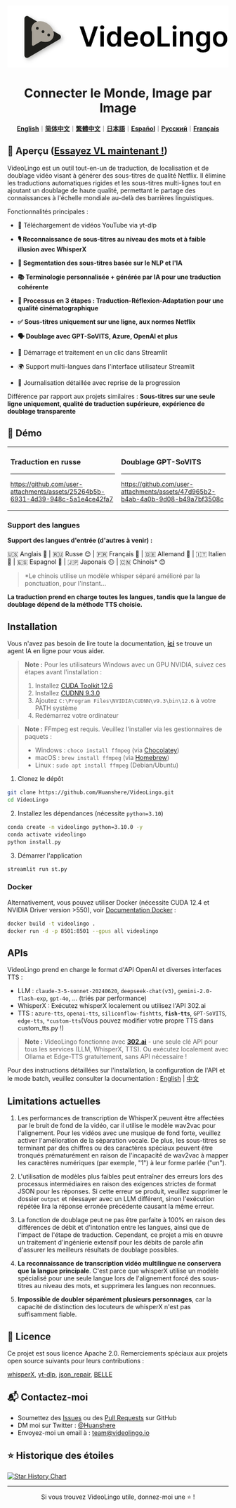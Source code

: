 <div align="center">

<img src="/docs/logo.png" alt="VideoLingo Logo" height="140">

# Connecter le Monde, Image par Image

[**English**](/README.md)｜[**简体中文**](/translations/README.zh.md)｜[**繁體中文**](/translations/README.zh-TW.md)｜[**日本語**](/translations/README.ja.md)｜[**Español**](/translations/README.es.md)｜[**Русский**](/translations/README.ru.md)｜[**Français**](/translations/README.fr.md)

</div>

## 🌟 Aperçu ([Essayez VL maintenant !](https://videolingo.io))

VideoLingo est un outil tout-en-un de traduction, de localisation et de doublage vidéo visant à générer des sous-titres de qualité Netflix. Il élimine les traductions automatiques rigides et les sous-titres multi-lignes tout en ajoutant un doublage de haute qualité, permettant le partage des connaissances à l'échelle mondiale au-delà des barrières linguistiques.

Fonctionnalités principales :
- 🎥 Téléchargement de vidéos YouTube via yt-dlp

- **🎙️ Reconnaissance de sous-titres au niveau des mots et à faible illusion avec WhisperX**

- **📝 Segmentation des sous-titres basée sur le NLP et l'IA**

- **📚 Terminologie personnalisée + générée par IA pour une traduction cohérente**

- **🔄 Processus en 3 étapes : Traduction-Réflexion-Adaptation pour une qualité cinématographique**

- **✅ Sous-titres uniquement sur une ligne, aux normes Netflix**

- **🗣️ Doublage avec GPT-SoVITS, Azure, OpenAI et plus**

- 🚀 Démarrage et traitement en un clic dans Streamlit

- 🌍 Support multi-langues dans l'interface utilisateur Streamlit

- 📝 Journalisation détaillée avec reprise de la progression

Différence par rapport aux projets similaires : **Sous-titres sur une seule ligne uniquement, qualité de traduction supérieure, expérience de doublage transparente**

## 🎥 Démo

<table>
<tr>
<td width="50%">

### Traduction en russe
---
https://github.com/user-attachments/assets/25264b5b-6931-4d39-948c-5a1e4ce42fa7

</td>
<td width="50%">

### Doublage GPT-SoVITS
---
https://github.com/user-attachments/assets/47d965b2-b4ab-4a0b-9d08-b49a7bf3508c

</td>
</tr>
</table>

### Support des langues

**Support des langues d'entrée (d'autres à venir) :**

🇺🇸 Anglais 🤩 | 🇷🇺 Russe 😊 | 🇫🇷 Français 🤩 | 🇩🇪 Allemand 🤩 | 🇮🇹 Italien 🤩 | 🇪🇸 Espagnol 🤩 | 🇯🇵 Japonais 😐 | 🇨🇳 Chinois* 😊

> *Le chinois utilise un modèle whisper séparé amélioré par la ponctuation, pour l'instant...

**La traduction prend en charge toutes les langues, tandis que la langue de doublage dépend de la méthode TTS choisie.**

## Installation

Vous n'avez pas besoin de lire toute la documentation, [**ici**](https://share.fastgpt.in/chat/share?shareId=066w11n3r9aq6879r4z0v9rh) se trouve un agent IA en ligne pour vous aider.

> **Note :** Pour les utilisateurs Windows avec un GPU NVIDIA, suivez ces étapes avant l'installation :
> 1. Installez [CUDA Toolkit 12.6](https://developer.download.nvidia.com/compute/cuda/12.6.0/local_installers/cuda_12.6.0_560.76_windows.exe)
> 2. Installez [CUDNN 9.3.0](https://developer.download.nvidia.com/compute/cudnn/9.3.0/local_installers/cudnn_9.3.0_windows.exe)
> 3. Ajoutez `C:\Program Files\NVIDIA\CUDNN\v9.3\bin\12.6` à votre PATH système
> 4. Redémarrez votre ordinateur

> **Note :** FFmpeg est requis. Veuillez l'installer via les gestionnaires de paquets :
> - Windows : ```choco install ffmpeg``` (via [Chocolatey](https://chocolatey.org/))
> - macOS : ```brew install ffmpeg``` (via [Homebrew](https://brew.sh/))
> - Linux : ```sudo apt install ffmpeg``` (Debian/Ubuntu)

1. Clonez le dépôt

```bash
git clone https://github.com/Huanshere/VideoLingo.git
cd VideoLingo
```

2. Installez les dépendances (nécessite `python=3.10`)

```bash
conda create -n videolingo python=3.10.0 -y
conda activate videolingo
python install.py
```

3. Démarrer l'application

```bash
streamlit run st.py
```

### Docker
Alternativement, vous pouvez utiliser Docker (nécessite CUDA 12.4 et NVIDIA Driver version >550), voir [Documentation Docker](/docs/pages/docs/docker.en-US.md) :

```bash
docker build -t videolingo .
docker run -d -p 8501:8501 --gpus all videolingo
```

## APIs
VideoLingo prend en charge le format d'API OpenAI et diverses interfaces TTS :
- LLM : `claude-3-5-sonnet-20240620`, `deepseek-chat(v3)`, `gemini-2.0-flash-exp`, `gpt-4o`, ... (triés par performance)
- WhisperX : Exécutez whisperX localement ou utilisez l'API 302.ai
- TTS : `azure-tts`, `openai-tts`, `siliconflow-fishtts`, **`fish-tts`**, `GPT-SoVITS`, `edge-tts`, `*custom-tts`(Vous pouvez modifier votre propre TTS dans custom_tts.py !)

> **Note :** VideoLingo fonctionne avec **[302.ai](https://gpt302.saaslink.net/C2oHR9)** - une seule clé API pour tous les services (LLM, WhisperX, TTS). Ou exécutez localement avec Ollama et Edge-TTS gratuitement, sans API nécessaire !

Pour des instructions détaillées sur l'installation, la configuration de l'API et le mode batch, veuillez consulter la documentation : [English](/docs/pages/docs/start.en-US.md) | [中文](/docs/pages/docs/start.zh-CN.md)

## Limitations actuelles

1. Les performances de transcription de WhisperX peuvent être affectées par le bruit de fond de la vidéo, car il utilise le modèle wav2vac pour l'alignement. Pour les vidéos avec une musique de fond forte, veuillez activer l'amélioration de la séparation vocale. De plus, les sous-titres se terminant par des chiffres ou des caractères spéciaux peuvent être tronqués prématurément en raison de l'incapacité de wav2vac à mapper les caractères numériques (par exemple, "1") à leur forme parlée ("un").

2. L'utilisation de modèles plus faibles peut entraîner des erreurs lors des processus intermédiaires en raison des exigences strictes de format JSON pour les réponses. Si cette erreur se produit, veuillez supprimer le dossier `output` et réessayer avec un LLM différent, sinon l'exécution répétée lira la réponse erronée précédente causant la même erreur.

3. La fonction de doublage peut ne pas être parfaite à 100% en raison des différences de débit et d'intonation entre les langues, ainsi que de l'impact de l'étape de traduction. Cependant, ce projet a mis en œuvre un traitement d'ingénierie extensif pour les débits de parole afin d'assurer les meilleurs résultats de doublage possibles.

4. **La reconnaissance de transcription vidéo multilingue ne conservera que la langue principale**. C'est parce que whisperX utilise un modèle spécialisé pour une seule langue lors de l'alignement forcé des sous-titres au niveau des mots, et supprimera les langues non reconnues.

5. **Impossible de doubler séparément plusieurs personnages**, car la capacité de distinction des locuteurs de whisperX n'est pas suffisamment fiable.

## 📄 Licence

Ce projet est sous licence Apache 2.0. Remerciements spéciaux aux projets open source suivants pour leurs contributions :

[whisperX](https://github.com/m-bain/whisperX), [yt-dlp](https://github.com/yt-dlp/yt-dlp), [json_repair](https://github.com/mangiucugna/json_repair), [BELLE](https://github.com/LianjiaTech/BELLE)

## 📬 Contactez-moi

- Soumettez des [Issues](https://github.com/Huanshere/VideoLingo/issues) ou des [Pull Requests](https://github.com/Huanshere/VideoLingo/pulls) sur GitHub
- DM moi sur Twitter : [@Huanshere](https://twitter.com/Huanshere)
- Envoyez-moi un email à : team@videolingo.io

## ⭐ Historique des étoiles

[![Star History Chart](https://api.star-history.com/svg?repos=Huanshere/VideoLingo&type=Timeline)](https://star-history.com/#Huanshere/VideoLingo&Timeline)

---

<p align="center">Si vous trouvez VideoLingo utile, donnez-moi une ⭐️ !</p> 